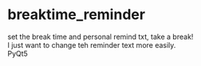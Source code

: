 # breaktime_reminder
set the break time and personal remind txt, take a break!
<br>I just want to change teh reminder text more easily.
<br>PyQt5
